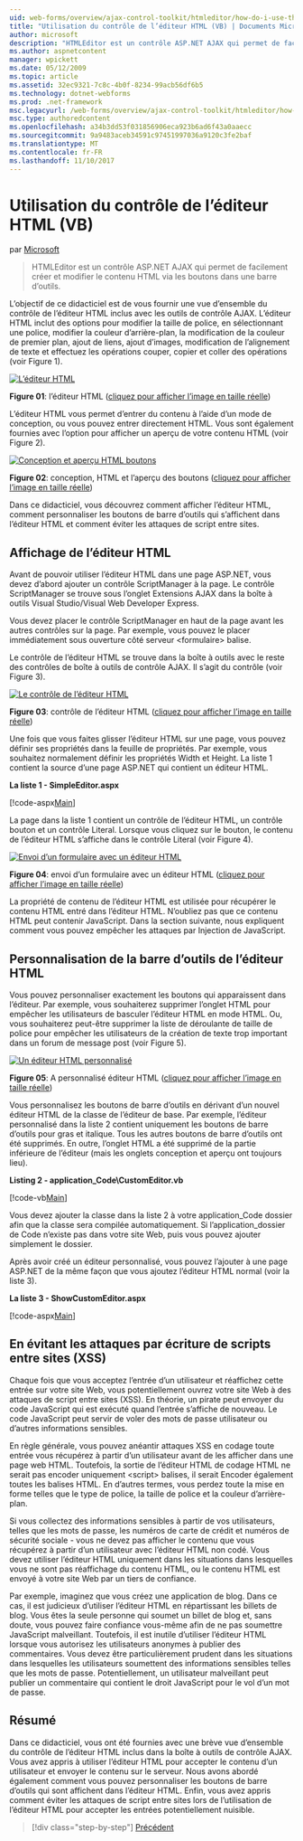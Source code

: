 ```yaml
---
uid: web-forms/overview/ajax-control-toolkit/htmleditor/how-do-i-use-the-html-editor-control-vb
title: "Utilisation du contrôle de l’éditeur HTML (VB) | Documents Microsoft"
author: microsoft
description: "HTMLEditor est un contrôle ASP.NET AJAX qui permet de facilement créer et modifier le contenu HTML via les boutons dans une barre d’outils."
ms.author: aspnetcontent
manager: wpickett
ms.date: 05/12/2009
ms.topic: article
ms.assetid: 32ec9321-7c8c-4b0f-8234-99acb56df6b5
ms.technology: dotnet-webforms
ms.prod: .net-framework
msc.legacyurl: /web-forms/overview/ajax-control-toolkit/htmleditor/how-do-i-use-the-html-editor-control-vb
msc.type: authoredcontent
ms.openlocfilehash: a34b3dd53f031856906eca923b6ad6f43a0aaecc
ms.sourcegitcommit: 9a9483aceb34591c97451997036a9120c3fe2baf
ms.translationtype: MT
ms.contentlocale: fr-FR
ms.lasthandoff: 11/10/2017
---
```

<a name="how-do-i-use-the-html-editor-control-vb"></a>Utilisation du contrôle de l’éditeur HTML (VB)
====================
par [Microsoft](https://github.com/microsoft)

> HTMLEditor est un contrôle ASP.NET AJAX qui permet de facilement créer et modifier le contenu HTML via les boutons dans une barre d’outils.


L’objectif de ce didacticiel est de vous fournir une vue d’ensemble du contrôle de l’éditeur HTML inclus avec les outils de contrôle AJAX. L’éditeur HTML inclut des options pour modifier la taille de police, en sélectionnant une police, modifier la couleur d’arrière-plan, la modification de la couleur de premier plan, ajout de liens, ajout d’images, modification de l’alignement de texte et effectuez les opérations couper, copier et coller des opérations (voir Figure 1).


[![L’éditeur HTML](how-do-i-use-the-html-editor-control-vb/_static/image1.jpg)](how-do-i-use-the-html-editor-control-vb/_static/image1.png)

**Figure 01**: l’éditeur HTML ([cliquez pour afficher l’image en taille réelle](how-do-i-use-the-html-editor-control-vb/_static/image2.png))


L’éditeur HTML vous permet d’entrer du contenu à l’aide d’un mode de conception, ou vous pouvez entrer directement HTML. Vous sont également fournies avec l’option pour afficher un aperçu de votre contenu HTML (voir Figure 2).


[![Conception et aperçu HTML boutons](how-do-i-use-the-html-editor-control-vb/_static/image2.jpg)](how-do-i-use-the-html-editor-control-vb/_static/image3.png)

**Figure 02**: conception, HTML et l’aperçu des boutons ([cliquez pour afficher l’image en taille réelle](how-do-i-use-the-html-editor-control-vb/_static/image4.png))


Dans ce didacticiel, vous découvrez comment afficher l’éditeur HTML, comment personnaliser les boutons de barre d’outils qui s’affichent dans l’éditeur HTML et comment éviter les attaques de script entre sites.

## <a name="displaying-the-html-editor"></a>Affichage de l’éditeur HTML

Avant de pouvoir utiliser l’éditeur HTML dans une page ASP.NET, vous devez d’abord ajouter un contrôle ScriptManager à la page. Le contrôle ScriptManager se trouve sous l’onglet Extensions AJAX dans la boîte à outils Visual Studio/Visual Web Developer Express.

Vous devez placer le contrôle ScriptManager en haut de la page avant les autres contrôles sur la page. Par exemple, vous pouvez le placer immédiatement sous ouverture côté serveur &lt;formulaire&gt; balise.

Le contrôle de l’éditeur HTML se trouve dans la boîte à outils avec le reste des contrôles de boîte à outils de contrôle AJAX. Il s’agit du contrôle (voir Figure 3).


[![Le contrôle de l’éditeur HTML](how-do-i-use-the-html-editor-control-vb/_static/image3.jpg)](how-do-i-use-the-html-editor-control-vb/_static/image5.png)

**Figure 03**: contrôle de l’éditeur HTML ([cliquez pour afficher l’image en taille réelle](how-do-i-use-the-html-editor-control-vb/_static/image6.png))


Une fois que vous faites glisser l’éditeur HTML sur une page, vous pouvez définir ses propriétés dans la feuille de propriétés. Par exemple, vous souhaitez normalement définir les propriétés Width et Height. La liste 1 contient la source d’une page ASP.NET qui contient un éditeur HTML.

**La liste 1 - SimpleEditor.aspx**

[!code-aspx[Main](how-do-i-use-the-html-editor-control-vb/samples/sample1.aspx)]

La page dans la liste 1 contient un contrôle de l’éditeur HTML, un contrôle bouton et un contrôle Literal. Lorsque vous cliquez sur le bouton, le contenu de l’éditeur HTML s’affiche dans le contrôle Literal (voir Figure 4).


[![Envoi d’un formulaire avec un éditeur HTML](how-do-i-use-the-html-editor-control-vb/_static/image4.jpg)](how-do-i-use-the-html-editor-control-vb/_static/image7.png)

**Figure 04**: envoi d’un formulaire avec un éditeur HTML ([cliquez pour afficher l’image en taille réelle](how-do-i-use-the-html-editor-control-vb/_static/image8.png))


La propriété de contenu de l’éditeur HTML est utilisée pour récupérer le contenu HTML entré dans l’éditeur HTML. N’oubliez pas que ce contenu HTML peut contenir JavaScript. Dans la section suivante, nous expliquent comment vous pouvez empêcher les attaques par Injection de JavaScript.

## <a name="customizing-the-html-editor-toolbar"></a>Personnalisation de la barre d’outils de l’éditeur HTML

Vous pouvez personnaliser exactement les boutons qui apparaissent dans l’éditeur. Par exemple, vous souhaiterez supprimer l’onglet HTML pour empêcher les utilisateurs de basculer l’éditeur HTML en mode HTML. Ou, vous souhaiterez peut-être supprimer la liste de déroulante de taille de police pour empêcher les utilisateurs de la création de texte trop important dans un forum de message post (voir Figure 5).


[![Un éditeur HTML personnalisé](how-do-i-use-the-html-editor-control-vb/_static/image5.jpg)](how-do-i-use-the-html-editor-control-vb/_static/image9.png)

**Figure 05**: A personnalisé éditeur HTML ([cliquez pour afficher l’image en taille réelle](how-do-i-use-the-html-editor-control-vb/_static/image10.png))


Vous personnalisez les boutons de barre d’outils en dérivant d’un nouvel éditeur HTML de la classe de l’éditeur de base. Par exemple, l’éditeur personnalisé dans la liste 2 contient uniquement les boutons de barre d’outils pour gras et italique. Tous les autres boutons de barre d’outils ont été supprimés. En outre, l’onglet HTML a été supprimé de la partie inférieure de l’éditeur (mais les onglets conception et aperçu ont toujours lieu).

**Listing 2 - application\_Code\CustomEditor.vb**

[!code-vb[Main](how-do-i-use-the-html-editor-control-vb/samples/sample2.vb)]

Vous devez ajouter la classe dans la liste 2 à votre application\_Code dossier afin que la classe sera compilée automatiquement. Si l’application\_dossier de Code n’existe pas dans votre site Web, puis vous pouvez ajouter simplement le dossier.

Après avoir créé un éditeur personnalisé, vous pouvez l’ajouter à une page ASP.NET de la même façon que vous ajoutez l’éditeur HTML normal (voir la liste 3).

**La liste 3 - ShowCustomEditor.aspx**

[!code-aspx[Main](how-do-i-use-the-html-editor-control-vb/samples/sample3.aspx)]

## <a name="avoiding-cross-site-scripting-xss-attacks"></a>En évitant les attaques par écriture de scripts entre sites (XSS)

Chaque fois que vous acceptez l’entrée d’un utilisateur et réaffichez cette entrée sur votre site Web, vous potentiellement ouvrez votre site Web à des attaques de script entre sites (XSS). En théorie, un pirate peut envoyer du code JavaScript qui est exécuté quand l’entrée s’affiche de nouveau. Le code JavaScript peut servir de voler des mots de passe utilisateur ou d’autres informations sensibles.

En règle générale, vous pouvez anéantir attaques XSS en codage toute entrée vous récupérez à partir d’un utilisateur avant de les afficher dans une page web HTML. Toutefois, la sortie de l’éditeur HTML de codage HTML ne serait pas encoder uniquement &lt;script&gt; balises, il serait Encoder également toutes les balises HTML. En d’autres termes, vous perdez toute la mise en forme telles que le type de police, la taille de police et la couleur d’arrière-plan.

Si vous collectez des informations sensibles à partir de vos utilisateurs, telles que les mots de passe, les numéros de carte de crédit et numéros de sécurité sociale - vous ne devez pas afficher le contenu que vous récupérez à partir d’un utilisateur avec l’éditeur HTML non codé. Vous devez utiliser l’éditeur HTML uniquement dans les situations dans lesquelles vous ne sont pas réaffichage du contenu HTML, ou le contenu HTML est envoyé à votre site Web par un tiers de confiance.

Par exemple, imaginez que vous créez une application de blog. Dans ce cas, il est judicieux d’utiliser l’éditeur HTML en répartissant les billets de blog. Vous êtes la seule personne qui soumet un billet de blog et, sans doute, vous pouvez faire confiance vous-même afin de ne pas soumettre JavaScript malveillant. Toutefois, il est inutile d’utiliser l’éditeur HTML lorsque vous autorisez les utilisateurs anonymes à publier des commentaires. Vous devez être particulièrement prudent dans les situations dans lesquelles les utilisateurs soumettent des informations sensibles telles que les mots de passe. Potentiellement, un utilisateur malveillant peut publier un commentaire qui contient le droit JavaScript pour le vol d’un mot de passe.

## <a name="summary"></a>Résumé

Dans ce didacticiel, vous ont été fournies avec une brève vue d’ensemble du contrôle de l’éditeur HTML inclus dans la boîte à outils de contrôle AJAX. Vous avez appris à utiliser l’éditeur HTML pour accepter le contenu d’un utilisateur et envoyer le contenu sur le serveur. Nous avons abordé également comment vous pouvez personnaliser les boutons de barre d’outils qui sont affichent dans l’éditeur HTML. Enfin, vous avez appris comment éviter les attaques de script entre sites lors de l’utilisation de l’éditeur HTML pour accepter les entrées potentiellement nuisible.

>[!div class="step-by-step"]
[Précédent](how-do-i-use-the-html-editor-control-cs.md)
